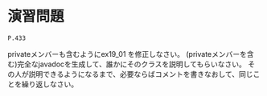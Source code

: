
演習問題
========

`P.433`

privateメンバーも含むようにex19_01 を修正しなさい。
(privateメンバーを含む)完全なjavadocを生成して、誰かにそのクラスを説明してもらいなさい。
その人が説明できるようになるまで、必要ならばコメントを書きなおして、同じことを繰り返しなさい。

